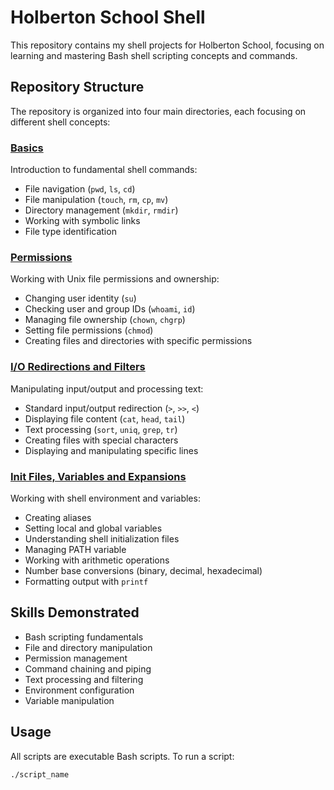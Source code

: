 # Holberton School Shell

This repository contains my shell projects for Holberton School, focusing on learning and mastering Bash shell scripting concepts and commands.

## Repository Structure

The repository is organized into four main directories, each focusing on different shell concepts:

### [Basics](basics)
Introduction to fundamental shell commands:
- File navigation (`pwd`, `ls`, `cd`)
- File manipulation (`touch`, `rm`, `cp`, `mv`)
- Directory management (`mkdir`, `rmdir`)
- Working with symbolic links
- File type identification

### [Permissions](permissions)
Working with Unix file permissions and ownership:
- Changing user identity (`su`)
- Checking user and group IDs (`whoami`, `id`)
- Managing file ownership (`chown`, `chgrp`)
- Setting file permissions (`chmod`)
- Creating files and directories with specific permissions

### [I/O Redirections and Filters](io_redirections_and_filters)
Manipulating input/output and processing text:
- Standard input/output redirection (`>`, `>>`, `<`)
- Displaying file content (`cat`, `head`, `tail`)
- Text processing (`sort`, `uniq`, `grep`, `tr`)
- Creating files with special characters
- Displaying and manipulating specific lines

### [Init Files, Variables and Expansions](init_files_variables_and_expansions)
Working with shell environment and variables:
- Creating aliases
- Setting local and global variables
- Understanding shell initialization files
- Managing PATH variable
- Working with arithmetic operations
- Number base conversions (binary, decimal, hexadecimal)
- Formatting output with `printf`

## Skills Demonstrated

- Bash scripting fundamentals
- File and directory manipulation
- Permission management
- Command chaining and piping
- Text processing and filtering
- Environment configuration
- Variable manipulation

## Usage

All scripts are executable Bash scripts. To run a script:

```bash
./script_name

